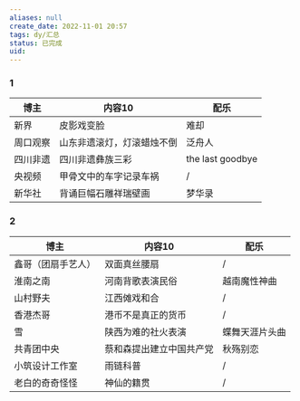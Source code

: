 ```yaml
---
aliases: null
create_date: 2022-11-01 20:57
tags: dy/汇总
status: 已完成
uid: 
---
```



### 1

| 博主 | 内容10 | 配乐 |
| --- | --- | --- |
| 新界 | 皮影戏变脸 | 难却 |
| 周口观察 | 山东非遗滚灯，灯滚蜡烛不倒 | 泛舟人 |
| 四川非遗 | 四川非遗彝族三彩 | the last goodbye |
| 央视频 | 甲骨文中的车字记录车祸 | / |
| 新华社 | 背诵巨幅石雕祥瑞壁画 | 梦华录 |

### 2

| 博主 | 内容10 | 配乐 |
| --- | --- | --- |
| 鑫哥（团扇手艺人） | 双面真丝腰扇 | / |
| 淮南之南 | 河南背歌表演民俗 | 越南魔性神曲 |
| 山村野夫 | 江西傩戏和合 | / |
| 香港杰哥 | 港币不是真正的货币 | / |
| 雪 | 陕西为难的社火表演 | 蝶舞天涯片头曲 |
| 共青团中央 | 蔡和森提出建立中国共产党 | 秋殇别恋 |
| 小筑设计工作室 | 雨链科普 | / |
| 老白的奇奇怪怪 | 神仙的籍贯 | / |